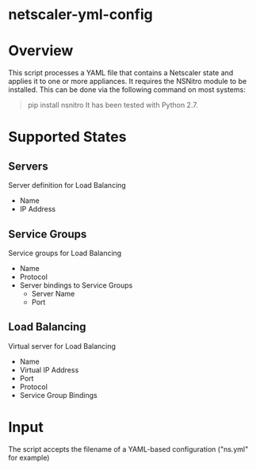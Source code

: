 # netscaler-yml-config

# Overview
This script processes a YAML file that contains a Netscaler state and applies it to one or more appliances.  It requires the NSNitro module to be installed.  This can be done via the following command on most systems:
> pip install nsnitro
It has been tested with Python 2.7.

# Supported States
## Servers
Server definition for Load Balancing
* Name
* IP Address

## Service Groups
Service groups for Load Balancing
* Name
* Protocol
* Server bindings to Service Groups
  * Server Name
  * Port

## Load Balancing
Virtual server for Load Balancing
* Name
* Virtual IP Address
* Port
* Protocol
* Service Group Bindings

# Input
The script accepts the filename of a YAML-based configuration ("ns.yml" for example)


